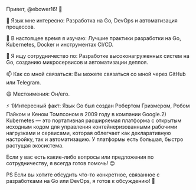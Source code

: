 Привет, @ebower16! 👋

👀 Язык мне интересно: Разработка на Go, DevOps и автоматизация процессов.

🌱 В настоящее время я изучаю: Лучшие практики разработки на Go, Kubernetes, Docker и инструментах CI/CD.

💞️ Я ищу сотрудничество по: Разработке высоконагруженных систем на Go, созданию микросервисов и автоматизации деплоя.

📫 Как со мной связаться: Вы можете связаться со мной через GitHub или Telegram.

😄 Местоимения: Он/его.

⚡ 1)Интересный факт: Язык Go был создан Робертом Гризмером, Робом Пайком и Кеном Томпсоном в 2009 году в компании Google.2) Kubernetes — это портативная расширяемая платформа с открытым исходным кодом для управления контейнеризованными рабочими нагрузками и сервисами, которая облегчает как декларативную настройку, так и автоматизацию. У платформы есть большая, быстро растущая экосистема.

Если у вас есть какие-либо вопросы или предложения по сотрудничеству, я всегда готов помочь! 😊

PS Если вы хотите обсудить что-то конкретное, связанное с разработками на Go или DevOps, я готов к обсуждению! 💬
